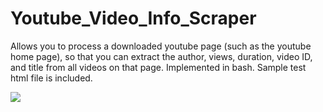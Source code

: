# Youtube_Video_Info_Scraper
Allows you to process a downloaded youtube page (such as the youtube home page), so that you can extract the author, views, duration, video ID, and title from all videos on that page. Implemented in bash. Sample test html file is included. 

![](https://i.imgur.com/ftDVPlM.png)

